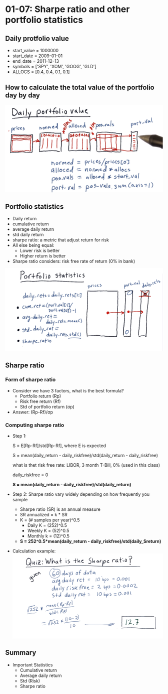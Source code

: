# 01-07: Sharpe ratio and other portfolio statistics
## Daily protfolio value
- start_value = 1000000
- start_date = 2009-01-01
- end_date = 2011-12-13
- symbols = ['SPY', 'XOM', 'GOOG', 'GLD']
- ALLOCS = [0.4, 0.4, 0.1, 0.1] 
## How to calculate the total value of the portfolio day by day
![DailyPortfolio](https://raw.githubusercontent.com/suereey/ML4T_summer_study/main/screenshot/07_DailyPortfolioValue.PNG)
## Portfolio statistics
- Daily return
- cumulative return
- average daily return
- std daily return
- sharpe ratio: a metric that adjust return for risk
- All else being equal:
    - Lower risk is better
    - Higher return is better
- Sharpe ratio considers: risk free rate of return (0% in bank)

![portfoliostatistics](https://raw.githubusercontent.com/suereey/ML4T_summer_study/main/screenshot/07_PorfolioStatistics.PNG)

## Sharpe ratio
### Form of sharpe ratio
- Consider we have 3 factors, what is the best formula?
    - Portfolio return (Rp)
    - Risk free return (Rf)
    - Std of portfolio return (σp)
- Answer: (Rp-Rf)/σp
### Computing sharpe ratio
- Step 1: 

    S = E[Rp-Rf]/std[Rp-Rf], where E is expected

    S = mean(daily_return - daily_riskfree)/std(daily_return - daily_riskfree)

    what is thet risk free rate: LIBOR, 3 month T-Bill, 0% (used in this class)

    daily_riskfree = 0

    **S = mean(daily_return - daily_riskfree)/std(daily_return)**

- Step 2: Sharpe ratio vary widely depending on how frequently you sample
    - Sharpe ratio (SR) is an annual measure
    - SR annualized = k * SR
    - K = (# samples per year)^0.5
        - Daily K = (252)^0.5
        - Weekly K = (52)^0.5
        - Monthly k = (12)^0.5
    - **S = 252^0.5*mean(daily_return - daily_riskfree)/std(daily_Sreturn)**
- Calculation example:
![sharperatiocalculation](https://raw.githubusercontent.com/suereey/ML4T_summer_study/main/screenshot/07_CalculationExample_SharpeRatio.PNG)
## Summary
- Important Statistics
    - Cumulative return
    - Average daily return
    - Std (Risk)
    - Sharpe ratio